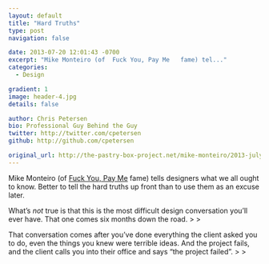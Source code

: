 ```yaml
---
layout: default
title: "Hard Truths"
type: post
navigation: false

date: 2013-07-20 12:01:43 -0700
excerpt: "Mike Monteiro (of  Fuck You, Pay Me   fame) tel..."
categories:
  - Design

gradient: 1
image: header-4.jpg
details: false

author: Chris Petersen
bio: Professional Guy Behind the Guy
twitter: http://twitter.com/cpetersen
github: http://github.com/cpetersen

original_url: http://the-pastry-box-project.net/mike-monteiro/2013-july-19/
---
```



Mike Monteiro (of  [Fuck You, Pay Me](http://vimeo.com/22053820)   fame) tells designers what we all ought to know. Better to tell the hard truths up front than to use them as an excuse later.

 > 
 > 
 > 
 >  >  >  > 
 >  > 
What’s *not* true is that this is the most difficult design conversation you’ll ever have. That one comes six months down the road. >  > 
 >  > 
 >  > 
 >  > 
That conversation comes after you’ve done everything the client asked you to do, even the things you knew were terrible ideas. And the project fails, and the client calls you into their office and says “the project failed”. >  > 
 >  > 

 
 > 
 > 
